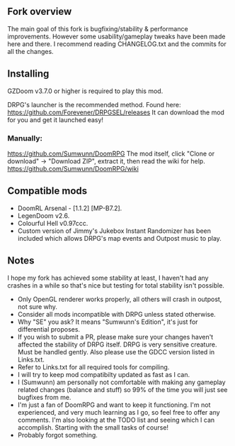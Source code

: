 ## Fork overview

The main goal of this fork is bugfixing/stability & performance improvements. However some usability/gameplay tweaks have been made here and there.
I recommend reading CHANGELOG.txt and the commits for all the changes.

## Installing

GZDoom v3.7.0 or higher is required to play this mod. 

DRPG's launcher is the recommended method. 
Found here: https://github.com/Forevener/DRPGSEL/releases
It can download the mod for you and get it launched easy!

### Manually:
https://github.com/Sumwunn/DoomRPG 
The mod itself, click "Clone or download" -> "Download ZIP", extract it, then read the wiki for help.
https://github.com/Sumwunn/DoomRPG/wiki

## Compatible mods

- DoomRL Arsenal - [1.1.2] [MP-B7.2].
- LegenDoom v2.6.
- Colourful Hell v0.97ccc.
- Custom version of Jimmy's Jukebox Instant Randomizer has been included which allows DRPG's map events and Outpost music to play.

## Notes

I hope my fork has achieved some stability at least, I haven't had any crashes in a while so that's nice but testing for total stability isn't possible.
- Only OpenGL renderer works properly, all others will crash in outpost, not sure why.
- Consider all mods incompatible with DRPG unless stated otherwise.
- Why "SE" you ask? It means "Sumwunn's Edition", it's just for differential proposes.
- If you wish to submit a PR, please make sure your changes haven't affected the stability of DRPG itself. DRPG is very sensitive creature. Must be handled gently. Also please use the GDCC version listed in Links.txt.
- Refer to Links.txt for all required tools for compiling.
- I will try to keep mod compatibilty updated as fast as I can.
- I (Sumwunn) am personally not comfortable with making any gameplay related changes (balance and stuff) so 99% of the time you will just see bugfixes from me.
- I'm just a fan of DoomRPG and want to keep it functioning. I'm not experienced, and very much learning as I go, so feel free to offer any comments. I'm also looking at the TODO list and seeing which I can accomplish. Starting with the small tasks of course!
- Probably forgot something.
